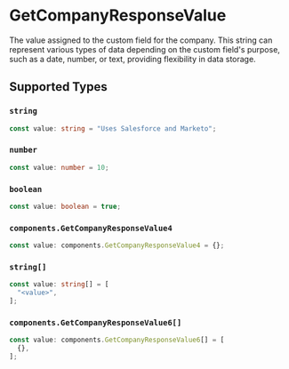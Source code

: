 # GetCompanyResponseValue

The value assigned to the custom field for the company. This string can represent various types of data depending on the custom field's purpose, such as a date, number, or text, providing flexibility in data storage.


## Supported Types

### `string`

```typescript
const value: string = "Uses Salesforce and Marketo";
```

### `number`

```typescript
const value: number = 10;
```

### `boolean`

```typescript
const value: boolean = true;
```

### `components.GetCompanyResponseValue4`

```typescript
const value: components.GetCompanyResponseValue4 = {};
```

### `string[]`

```typescript
const value: string[] = [
  "<value>",
];
```

### `components.GetCompanyResponseValue6[]`

```typescript
const value: components.GetCompanyResponseValue6[] = [
  {},
];
```

